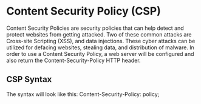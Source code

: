 <h1>Content Security Policy (CSP)</h1>

<p>Content Security Policies are security policies that can help detect and protect websites from getting attacked. Two of these common attacks are Cross-site Scripting (XSS), and data injections. These cyber attacks can be utilized for defacing websites, stealing data, and distribution of malware. In order to use a Content Security Policy, a web server will be configured and also return the Content-Security-Policy HTTP header. </p>

<h2> CSP Syntax </h2>

<p> The syntax will look like this: 
    Content-Security-Policy: policy; </p>

